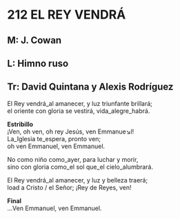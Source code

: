 # 212 EL REY VENDRÁ

## M: J. Cowan
## L: Himno ruso
## Tr: David Quintana y Alexis Rodríguez

El Rey vendrá_al amanecer, y luz triunfante brillará;  
el oriente con gloria se vestirá, vida_alegre_habrá.  

**Estribillo**  
¡Ven, oh ven, oh rey Jesús, ven Emmanue↘l!  
La_Iglesia te_espera, pronto ven;  
oh ven Emmanuel, ven Emmanuel.  

No como niño como_ayer, para luchar y morir,  
sino con gloria como_el sol que_el cielo_alumbrará.  

El Rey vendrá_al amanecer, y luz y belleza traerá;  
load a Cristo / el Señor; ¡Rey de Reyes, ven!  

**Final**  
...Ven Emmanuel, ven Emmanuel.  

